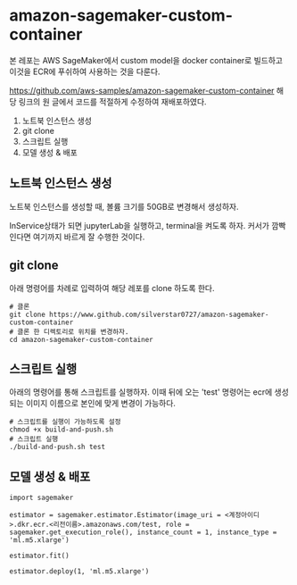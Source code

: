 # amazon-sagemaker-custom-container

본 레포는 AWS SageMaker에서 custom model을 docker container로 빌드하고 이것을 ECR에 푸쉬하여 사용하는 것을 다룬다.

https://github.com/aws-samples/amazon-sagemaker-custom-container 해당 링크의 원 글에서 코드를 적절하게 수정하여 재배포하였다.

1. 노트북 인스턴스 생성
2. git clone
3. 스크립트 실행
4. 모델 생성 & 배포

## 노트북 인스턴스 생성
노트북 인스턴스를 생성할 때, 볼륨 크기를 50GB로 변경해서 생성하자.

InService상태가 되면 jupyterLab을 실행하고, terminal을 켜도록 하자. 
커서가 깜빡인다면 여기까지 바르게 잘 수행한 것이다. 

## git clone
아래 명령어를 차례로 입력하여 해당 레포를 clone 하도록 한다.

~~~
# 클론
git clone https://www.github.com/silverstar0727/amazon-sagemaker-custom-container
# 클론 한 디렉토리로 위치를 변경하자.
cd amazon-sagemaker-custom-container
~~~

## 스크립트 실행
아래의 명령어를 통해 스크립트를 실행하자. 이때 뒤에 오는 'test' 명령어는 ecr에 생성되는 이미지 이름으로 본인에 맞게 변경이 가능하다.
~~~
# 스크립트를 실행이 가능하도록 설정
chmod +x build-and-push.sh
# 스크립트 실행
./build-and-push.sh test
~~~

## 모델 생성 & 배포
~~~
import sagemaker

estimator = sagemaker.estimator.Estimator(image_uri = <계정아이디>.dkr.ecr.<리전이름>.amazonaws.com/test, role = sagemaker.get_execution_role(), instance_count = 1, instance_type = 'ml.m5.xlarge')

estimator.fit()

estimator.deploy(1, 'ml.m5.xlarge')
~~~
